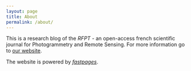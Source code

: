 ```yaml
---
layout: page
title: About
permalink: /about/
---
```


This is a research blog of the *RFPT* - an open-access french scientific journal for Photogrammetry and Remote Sensing. 
For more information go to [our website](https://rfpt.sfpt.fr).



The website is powered by *[fastpages](https://github.com/fastai/fastpages)*.
